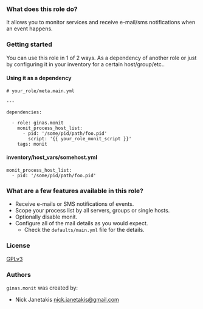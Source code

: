 ### What does this role do?

It allows you to monitor services and receive e-mail/sms notifications when
an event happens.

### Getting started

You can use this role in 1 of 2 ways. As a dependency of another role or just by
configuring it in your inventory for a certain host/group/etc..

#### Using it as a dependency

```
# your_role/meta.main.yml

---

dependencies:

  - role: ginas.monit
    monit_process_host_list:
      - pid: '/some/pid/path/foo.pid'
        script: '{{ your_role_monit_script }}'
    tags: monit
```

#### inventory/host_vars/somehost.yml

```
monit_process_host_list:
  - pid: '/some/pid/path/foo.pid'
```

### What are a few features available in this role?

- Receive e-mails or SMS notifications of events.
- Scope your process list by all servers, groups or single hosts.
- Optionally disable monit. 
- Configure all of the mail details as you would expect.
  - Check the `defaults/main.yml` file for the details.

### License

[GPLv3](https://www.gnu.org/licenses/quick-guide-gplv3.html)

### Authors

`ginas.monit` was created by:
- Nick Janetakis nick.janetakis@gmail.com
